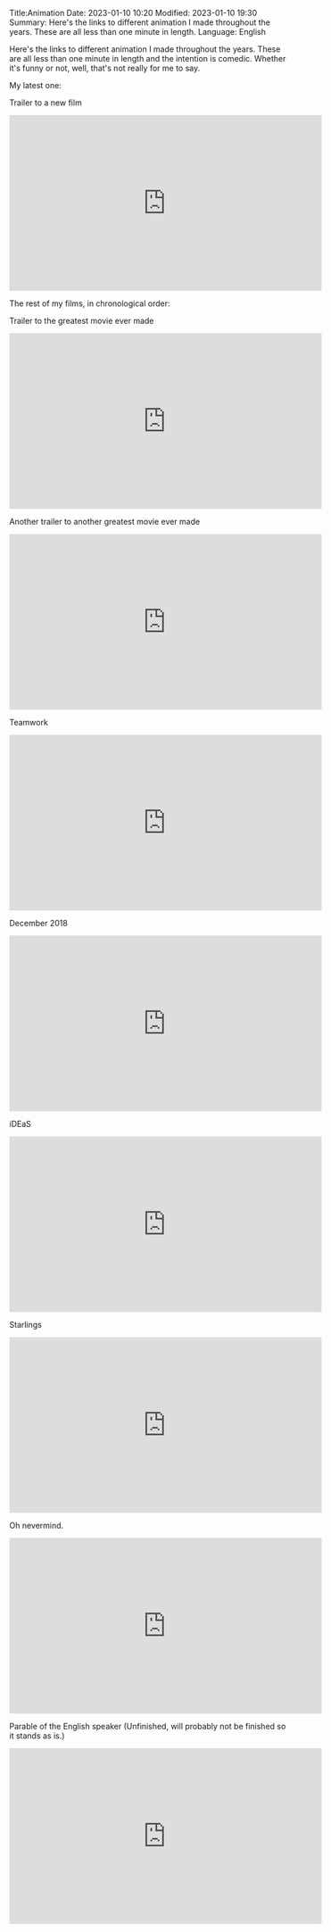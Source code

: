 Title:Animation
Date: 2023-01-10 10:20
Modified: 2023-01-10 19:30
Summary: Here's the links to different animation I made throughout the years. These are all less than one minute in length. Language: English

Here's the links to different animation I made throughout the years. These are all less than one minute in length and the intention is comedic. Whether it's funny or not, well, that's not really for me to say. 

My latest one:

Trailer to a new film

<iframe width="560" height="315" src="https://www.youtube.com/embed/W3k6aL_jOqc?si=ageAh0x2lreGgfeE" title="YouTube video player" frameborder="0" allow="accelerometer; autoplay; clipboard-write; encrypted-media; gyroscope; picture-in-picture; web-share" allowfullscreen></iframe>

The rest of my films, in chronological order:

Trailer to the greatest movie ever made

<iframe width="560" height="315" src="https://www.youtube.com/embed/4yLWYM5aG0k?si=jKt2QkCumYMmC5oQ" title="YouTube video player" frameborder="0" allow="accelerometer; autoplay; clipboard-write; encrypted-media; gyroscope; picture-in-picture; web-share" allowfullscreen></iframe>

Another trailer to another greatest movie ever made

<iframe width="560" height="315" src="https://www.youtube.com/embed/gzAMEjMtJDg?si=OMNTuXQQIt1iJsFg" title="YouTube video player" frameborder="0" allow="accelerometer; autoplay; clipboard-write; encrypted-media; gyroscope; picture-in-picture; web-share" allowfullscreen></iframe>

Teamwork

<iframe width="560" height="315" src="https://www.youtube.com/embed/s6oL9kCkYJA?si=ZCJAKqoSoPbrw8PK" title="YouTube video player" frameborder="0" allow="accelerometer; autoplay; clipboard-write; encrypted-media; gyroscope; picture-in-picture; web-share" allowfullscreen></iframe>

December 2018

<iframe width="560" height="315" src="https://www.youtube.com/embed/gA0exZVK9sA?si=WHp1wDjwMwKGXPZf" title="YouTube video player" frameborder="0" allow="accelerometer; autoplay; clipboard-write; encrypted-media; gyroscope; picture-in-picture; web-share" allowfullscreen></iframe>

iDEaS

<iframe width="560" height="315" src="https://www.newgrounds.com/content/embed.php?id=SjWBc" frameborder="0" allowfullscreen></iframe>

Starlings

<iframe width="560" height="315" src="https://www.newgrounds.com/content/embed.php?id=SjZFb" frameborder="0" allowfullscreen></iframe>

Oh nevermind.

<iframe width="560" height="315" src="https://www.youtube.com/embed/Nm_-EKRpxwQ?si=sRfebORI725r_5JT" title="YouTube video player" frameborder="0" allow="accelerometer; autoplay; clipboard-write; encrypted-media; gyroscope; picture-in-picture; web-share" allowfullscreen></iframe>

Parable of the English speaker (Unfinished, will probably not be finished so it stands as is.)

<iframe width="560" height="315" src="https://www.youtube.com/embed/sAkjSup026g?si=eosbHjKfchH5J3Fb" title="YouTube video player" frameborder="0" allow="accelerometer; autoplay; clipboard-write; encrypted-media; gyroscope; picture-in-picture; web-share" allowfullscreen></iframe>
